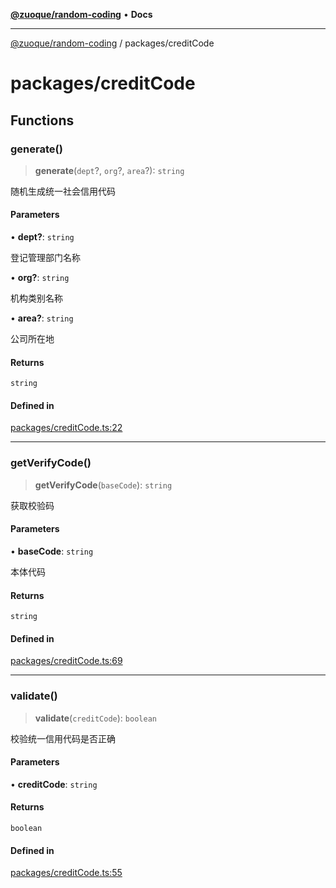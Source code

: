 [**@zuoque/random-coding**](../README.md) • **Docs**

***

[@zuoque/random-coding](../modules.md) / packages/creditCode

# packages/creditCode

## Functions

### generate()

> **generate**(`dept`?, `org`?, `area`?): `string`

随机生成统一社会信用代码

#### Parameters

• **dept?**: `string`

登记管理部门名称

• **org?**: `string`

机构类别名称

• **area?**: `string`

公司所在地

#### Returns

`string`

#### Defined in

[packages/creditCode.ts:22](https://github.com/zuoque/random-coding/blob/e8e6dfab838210439b8d7b8a85a8f08aca64affb/src/packages/creditCode.ts#L22)

***

### getVerifyCode()

> **getVerifyCode**(`baseCode`): `string`

获取校验码

#### Parameters

• **baseCode**: `string`

本体代码

#### Returns

`string`

#### Defined in

[packages/creditCode.ts:69](https://github.com/zuoque/random-coding/blob/e8e6dfab838210439b8d7b8a85a8f08aca64affb/src/packages/creditCode.ts#L69)

***

### validate()

> **validate**(`creditCode`): `boolean`

校验统一信用代码是否正确

#### Parameters

• **creditCode**: `string`

#### Returns

`boolean`

#### Defined in

[packages/creditCode.ts:55](https://github.com/zuoque/random-coding/blob/e8e6dfab838210439b8d7b8a85a8f08aca64affb/src/packages/creditCode.ts#L55)

